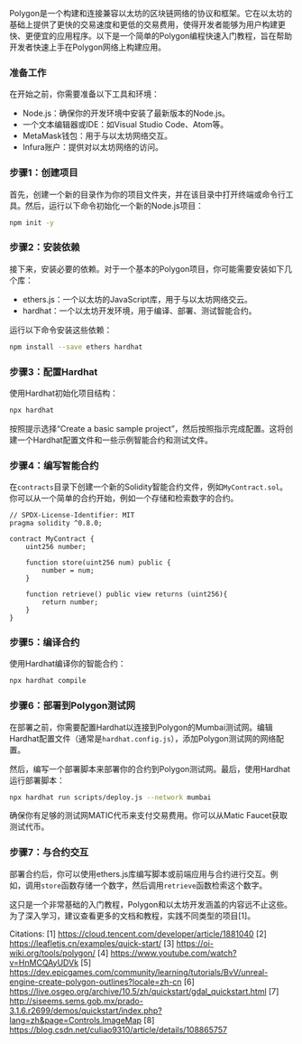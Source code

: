 Polygon是一个构建和连接兼容以太坊的区块链网络的协议和框架。它在以太坊的基础上提供了更快的交易速度和更低的交易费用，使得开发者能够为用户构建更快、更便宜的应用程序。以下是一个简单的Polygon编程快速入门教程，旨在帮助开发者快速上手在Polygon网络上构建应用。

### 准备工作

在开始之前，你需要准备以下工具和环境：

- Node.js：确保你的开发环境中安装了最新版本的Node.js。
- 一个文本编辑器或IDE：如Visual Studio Code、Atom等。
- MetaMask钱包：用于与以太坊网络交互。
- Infura账户：提供对以太坊网络的访问。

### 步骤1：创建项目

首先，创建一个新的目录作为你的项目文件夹，并在该目录中打开终端或命令行工具。然后，运行以下命令初始化一个新的Node.js项目：

```bash
npm init -y
```

### 步骤2：安装依赖

接下来，安装必要的依赖。对于一个基本的Polygon项目，你可能需要安装如下几个库：

- ethers.js：一个以太坊的JavaScript库，用于与以太坊网络交云。
- hardhat：一个以太坊开发环境，用于编译、部署、测试智能合约。

运行以下命令安装这些依赖：

```bash
npm install --save ethers hardhat
```

### 步骤3：配置Hardhat

使用Hardhat初始化项目结构：

```bash
npx hardhat
```

按照提示选择“Create a basic sample project”，然后按照指示完成配置。这将创建一个Hardhat配置文件和一些示例智能合约和测试文件。

### 步骤4：编写智能合约

在`contracts`目录下创建一个新的Solidity智能合约文件，例如`MyContract.sol`。你可以从一个简单的合约开始，例如一个存储和检索数字的合约。

```solidity
// SPDX-License-Identifier: MIT
pragma solidity ^0.8.0;

contract MyContract {
    uint256 number;

    function store(uint256 num) public {
        number = num;
    }

    function retrieve() public view returns (uint256){
        return number;
    }
}
```

### 步骤5：编译合约

使用Hardhat编译你的智能合约：

```bash
npx hardhat compile
```

### 步骤6：部署到Polygon测试网

在部署之前，你需要配置Hardhat以连接到Polygon的Mumbai测试网。编辑Hardhat配置文件（通常是`hardhat.config.js`），添加Polygon测试网的网络配置。

然后，编写一个部署脚本来部署你的合约到Polygon测试网。最后，使用Hardhat运行部署脚本：

```bash
npx hardhat run scripts/deploy.js --network mumbai
```

确保你有足够的测试网MATIC代币来支付交易费用。你可以从Matic Faucet获取测试代币。

### 步骤7：与合约交互

部署合约后，你可以使用ethers.js库编写脚本或前端应用与合约进行交互。例如，调用`store`函数存储一个数字，然后调用`retrieve`函数检索这个数字。

这只是一个非常基础的入门教程，Polygon和以太坊开发涵盖的内容远不止这些。为了深入学习，建议查看更多的文档和教程，实践不同类型的项目[1]。

Citations:
[1] https://cloud.tencent.com/developer/article/1881040
[2] https://leafletjs.cn/examples/quick-start/
[3] https://oi-wiki.org/tools/polygon/
[4] https://www.youtube.com/watch?v=HnMCQAyUDVk
[5] https://dev.epicgames.com/community/learning/tutorials/BvV/unreal-engine-create-polygon-outlines?locale=zh-cn
[6] https://live.osgeo.org/archive/10.5/zh/quickstart/gdal_quickstart.html
[7] http://siseems.sems.gob.mx/prado-3.1.6.r2699/demos/quickstart/index.php?lang=zh&page=Controls.ImageMap
[8] https://blog.csdn.net/culiao9310/article/details/108865757
